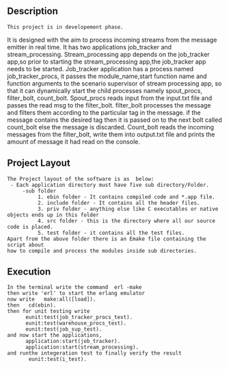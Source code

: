 ## Description
    This project is in developement phase. 
It is designed with the aim to process incoming streams from the message emitter in real time.
 It has two applications job_tracker and stream_processing. Stream_processing app depends on the job_tracker app,so prior to starting the stream_processing app,the job_tracker app needs to be started. Job_tracker application has a process named job_tracker_procs, it passes the module_name,start function name and function arguments to the scenario supervisor of stream processing app, so that it can dynamically start the child processes namely spout_procs, filter_bolt, count_bolt. Spout_procs reads input from the input.txt file and passes the read msg to the filter_bolt. filter_bolt processes the message and filters them according to the particular tag in the message. if the message contains the desired tag then it is passed on to the next bolt called count_bolt else the message is discarded. Count_bolt reads the incoming messages from the filter_bolt, write them into output.txt file and prints the amount of message it had read on the console.


## Project Layout
    The Project layout of the software is as  below:
     - Each application directory must have five sub directory/Folder.
         -sub folder
              1. ebin folder - It contains compiled code and *.app file.
              2. include folder - It contains all the header files.
              3. priv folder - anything else like C executables or native objects ends up in this folder
              4. src folder - this is the directory where all our source code is placed. 
              5. test folder - it contains all the test files.
    Apart from the above folder there is an Emake file containing the script about
    how to compile and process the modules inside sub directories.

## Execution
    In the terminal write the command  erl -make 
    then write 'erl' to start the erlang emulator
    now write   make:all([load]).
    then   cd(ebin).
    then for unit testing write
          eunit:test(job_tracker_procs_test).
          eunit:test(warehouse_procs_test).
          eunit:test(job_sup_test).
    and now start the applications,
          application:start(job_tracker).
          application:start(stream_processing).
    and runthe integeration test to finally verify the result
           eunit:test(i_test).
